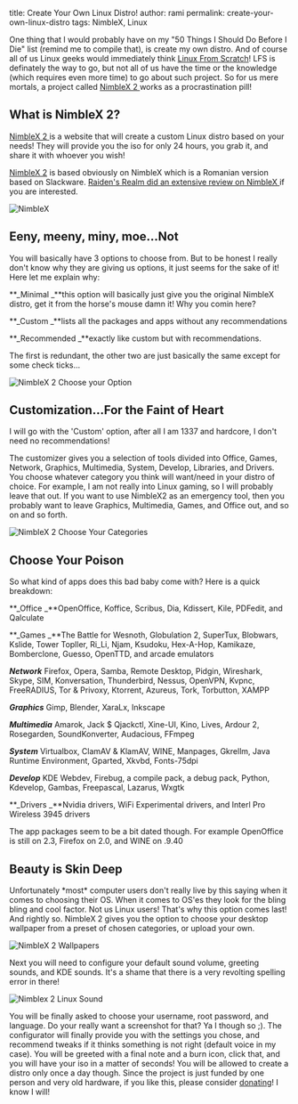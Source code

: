 title: Create Your Own Linux Distro!
author: rami
permalink: create-your-own-linux-distro
tags: NimbleX, Linux

One thing that I would probably have on my "50 Things I Should Do Before I Die" list (remind me to compile that), is create my own distro. And of course all of us Linux geeks would immediately think [Linux From Scratch](http://www.linuxfromscratch.org)! LFS is definately the way to go, but not all of us have the time or the knowledge (which requires even more time) to go about such project. So for us mere mortals, a project called [NimbleX 2 ](http://custom.nimblex.net/)works as a procrastination pill!

## What is NimbleX 2?

[NimbleX 2 ](http://custom.nimblex.net/)is a website that will create a custom Linux distro based on your needs! They will provide you the iso for only 24 hours, you grab it, and share it with whoever you wish!

[NimbleX 2](http://custom.nimblex.net/) is based obviously on NimbleX which is a Romanian version based on Slackware. [Raiden's Realm did an extensive review on NimbleX ](http://www.raiden.net/?cat=2&aid=328)if you are interested.


![NimbleX]({filename}/images/nimblex.jpg)

## Eeny, meeny, miny, moe...Not

You will basically have 3 options to choose from. But to be honest I really don't know why they are giving us options, it just seems for the sake of it! Here let me explain why:

**_Minimal _**this option will basically just give you the original NimbleX distro, get it from the horse's mouse damn it! Why you comin here?

**_Custom _**lists all the packages and apps without any recommendations

**_Recommended _**exactly like custom but with recommendations.

The first is redundant, the other two are just basically the same except for some check ticks...

![NimbleX 2 Choose your Option]({filename}/images/nimblex2_select_customization.jpg)


## Customization...For the Faint of Heart

I will go with the 'Custom' option, after all I am 1337 and hardcore, I don't need no recommendations!

The customizer gives you a selection of tools divided into Office, Games, Network, Graphics, Multimedia, System, Develop, Libraries, and Drivers. You  choose whatever category you think will want/need in your distro of choice. For example, I am not really into Linux gaming, so I will probably leave that out. If you want to use NimbleX2 as an emergency tool, then you probably want to leave Graphics, Multimedia, Games, and Office out, and so on and so forth.

![NimbleX 2 Choose Your Categories]({filename}/images/nimblex2_select_categories.jpg)

## Choose Your Poison

So what kind of apps does this bad baby come with? Here is a quick breakdown:

**_Office _**OpenOffice, Koffice, Scribus, Dia, Kdissert, Kile, PDFedit, and Qalculate

**_Games _**The Battle for Wesnoth, Globulation 2, SuperTux, Blobwars, Kslide, Tower Topller, Ri\_Li, Njam, Ksudoku, Hex-A-Hop, Kamikaze, Bomberclone, Guesso, OpenTTD, and arcade emulators

**_Network_** Firefox, Opera, Samba, Remote Desktop, Pidgin, Wireshark, Skype, SIM, Konversation, Thunderbird, Nessus,  OpenVPN, Kvpnc, FreeRADIUS, Tor & Privoxy, Ktorrent, Azureus, Tork, Torbutton, XAMPP

**_Graphics_** Gimp, Blender, XaraLx, Inkscape

**_Multimedia_** Amarok, Jack $ Qjackctl, Xine-UI, Kino, Lives, Ardour 2, Rosegarden, SoundKonverter, Audacious, FFmpeg

**_System_** Virtualbox, ClamAV & KlamAV, WINE, Manpages, Gkrellm, Java Runtime Environment, Gparted, Xkvbd, Fonts-75dpi

**_Develop_** KDE Webdev, Firebug, a compile pack, a debug pack, Python, Kdevelop, Gambas, Freepascal, Lazarus, Wxgtk

**_Drivers _**Nvidia drivers, WiFi Experimental drivers, and Interl Pro Wireless 3945 drivers

The app packages seem to be a bit dated though. For example OpenOffice is still on 2.3, Firefox on 2.0, and WINE on .9.40

## Beauty is Skin Deep

Unfortunately \*most\* computer users don't really live by this saying when it comes to choosing their OS. When it comes to OS'es they look for the bling bling and cool factor. Not us Linux users! That's why this option comes last! And rightly so. NimbleX 2 gives you the option to choose your desktop wallpaper from a preset of chosen categories, or upload your own.

![NimbleX 2 Wallpapers]({filename}/images/nimblex2_select_wallpaper.jpg)

Next you will need to configure your default sound volume, greeting sounds, and KDE sounds. It's a shame that there is a very revolting spelling error in there!

![Nimblex 2 Linux Sound]({filename}/images/nimblex2_select_sound.jpg)

You will be finally asked to choose your username, root password, and language. Do your really want a screenshot for that? Ya I though so ;). The configurator will finally provide you with the settings you chose, and recommend tweaks if it thinks something is not right (default voice in my case). You will be greeted with a final note and a burn icon, click that, and you will have your iso in a matter of seconds! You will be allowed to create a distro only once a day though. Since the project is just funded by one person and very old hardware, if you like this, please consider [donating](https://www.paypal.com/ro/cgi-bin/webscr?cmd=_flow&SESSION=d5KJ2i8j53Ku3Ak7auqzG2RDEcThle5HPVhsd0wOVQMBOX5OmbsUlXukCxu&dispatch=5885d80a13c0db1f80512b0980fcab74abc3e59231243d18cfd0766a79a3b6f5)! I know I will!

